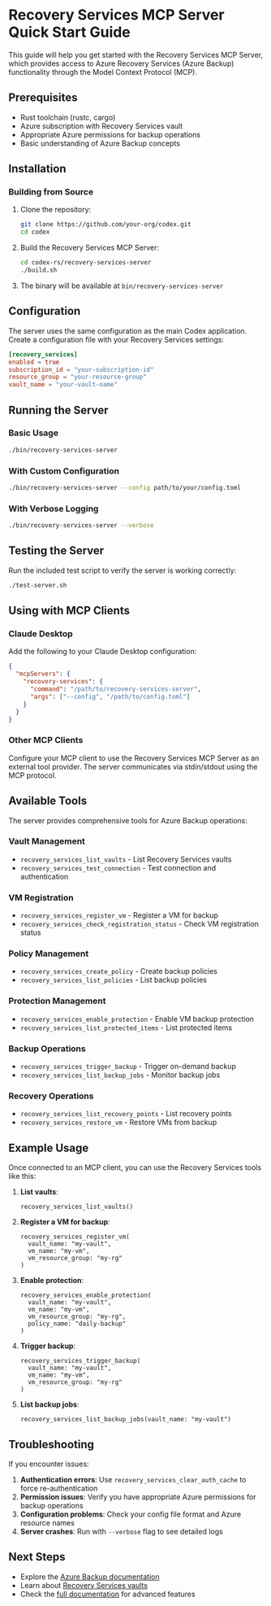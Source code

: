 # Recovery Services MCP Server Quick Start Guide

This guide will help you get started with the Recovery Services MCP Server, which provides access to Azure Recovery Services (Azure Backup) functionality through the Model Context Protocol (MCP).

## Prerequisites

- Rust toolchain (rustc, cargo)
- Azure subscription with Recovery Services vault
- Appropriate Azure permissions for backup operations
- Basic understanding of Azure Backup concepts

## Installation

### Building from Source

1. Clone the repository:
   ```bash
   git clone https://github.com/your-org/codex.git
   cd codex
   ```

2. Build the Recovery Services MCP Server:
   ```bash
   cd codex-rs/recovery-services-server
   ./build.sh
   ```

3. The binary will be available at `bin/recovery-services-server`

## Configuration

The server uses the same configuration as the main Codex application. Create a configuration file with your Recovery Services settings:

```toml
[recovery_services]
enabled = true
subscription_id = "your-subscription-id"
resource_group = "your-resource-group"
vault_name = "your-vault-name"
```

## Running the Server

### Basic Usage

```bash
./bin/recovery-services-server
```

### With Custom Configuration

```bash
./bin/recovery-services-server --config path/to/your/config.toml
```

### With Verbose Logging

```bash
./bin/recovery-services-server --verbose
```

## Testing the Server

Run the included test script to verify the server is working correctly:

```bash
./test-server.sh
```

## Using with MCP Clients

### Claude Desktop

Add the following to your Claude Desktop configuration:

```json
{
  "mcpServers": {
    "recovery-services": {
      "command": "/path/to/recovery-services-server",
      "args": ["--config", "/path/to/config.toml"]
    }
  }
}
```

### Other MCP Clients

Configure your MCP client to use the Recovery Services MCP Server as an external tool provider. The server communicates via stdin/stdout using the MCP protocol.

## Available Tools

The server provides comprehensive tools for Azure Backup operations:

### Vault Management
- `recovery_services_list_vaults` - List Recovery Services vaults
- `recovery_services_test_connection` - Test connection and authentication

### VM Registration
- `recovery_services_register_vm` - Register a VM for backup
- `recovery_services_check_registration_status` - Check VM registration status

### Policy Management
- `recovery_services_create_policy` - Create backup policies
- `recovery_services_list_policies` - List backup policies

### Protection Management
- `recovery_services_enable_protection` - Enable VM backup protection
- `recovery_services_list_protected_items` - List protected items

### Backup Operations
- `recovery_services_trigger_backup` - Trigger on-demand backup
- `recovery_services_list_backup_jobs` - Monitor backup jobs

### Recovery Operations
- `recovery_services_list_recovery_points` - List recovery points
- `recovery_services_restore_vm` - Restore VMs from backup

## Example Usage

Once connected to an MCP client, you can use the Recovery Services tools like this:

1. **List vaults**:
   ```
   recovery_services_list_vaults()
   ```

2. **Register a VM for backup**:
   ```
   recovery_services_register_vm(
     vault_name: "my-vault",
     vm_name: "my-vm",
     vm_resource_group: "my-rg"
   )
   ```

3. **Enable protection**:
   ```
   recovery_services_enable_protection(
     vault_name: "my-vault",
     vm_name: "my-vm",
     vm_resource_group: "my-rg",
     policy_name: "daily-backup"
   )
   ```

4. **Trigger backup**:
   ```
   recovery_services_trigger_backup(
     vault_name: "my-vault",
     vm_name: "my-vm",
     vm_resource_group: "my-rg"
   )
   ```

5. **List backup jobs**:
   ```
   recovery_services_list_backup_jobs(vault_name: "my-vault")
   ```

## Troubleshooting

If you encounter issues:

1. **Authentication errors**: Use `recovery_services_clear_auth_cache` to force re-authentication
2. **Permission issues**: Verify you have appropriate Azure permissions for backup operations
3. **Configuration problems**: Check your config file format and Azure resource names
4. **Server crashes**: Run with `--verbose` flag to see detailed logs

## Next Steps

- Explore the [Azure Backup documentation](https://docs.microsoft.com/en-us/azure/backup/)
- Learn about [Recovery Services vaults](https://docs.microsoft.com/en-us/azure/backup/backup-azure-recovery-services-vault-overview)
- Check the [full documentation](../README.md) for advanced features